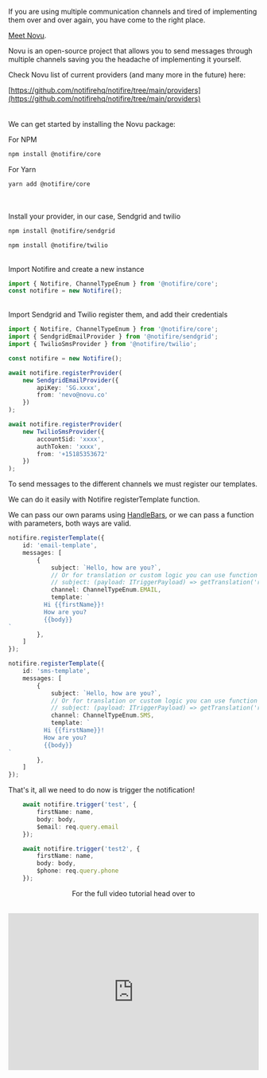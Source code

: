 If you are using multiple communication channels and tired of implementing them over and over again, you have come to the right place.

[Meet Novu](https://novu.co).

Novu is an open-source project that allows you to send messages through multiple channels saving you the headache of implementing it yourself.

Check Novu list of current providers (and many more in the future) here:

[https://github.com/notifirehq/notifire/tree/main/providers](https://github.com/notifirehq/notifire/tree/main/providers)
\
\
\
We can get started by installing the Novu package:

For NPM

```bash
npm install @notifire/core
```

For Yarn

```bash
yarn add @notifire/core
```
\
\
Install your provider, in our case, Sendgrid and twilio
```bash
npm install @notifire/sendgrid
```

```bash
npm install @notifire/twilio
```
\
Import Notifire and create a new instance
```ts
import { Notifire, ChannelTypeEnum } from '@notifire/core';
const notifire = new Notifire();
```
\
Import Sendgrid and Twilio register them, and add their credentials
```ts
import { Notifire, ChannelTypeEnum } from '@notifire/core';
import { SendgridEmailProvider } from '@notifire/sendgrid';
import { TwilioSmsProvider } from '@notifire/twilio';

const notifire = new Notifire();

await notifire.registerProvider(
    new SendgridEmailProvider({
        apiKey: 'SG.xxxx',
        from: 'nevo@novu.co'
    })
);

await notifire.registerProvider(
    new TwilioSmsProvider({
        accountSid: 'xxxx',
        authToken: 'xxxx',
        from: '+15185353672'
    })
);
```
To send messages to the different channels we must register our templates.

We can do it easily with Notifire registerTemplate function.

We can pass our own params using [HandleBars](https://handlebarsjs.com/), or we can pass a function with parameters, both ways are valid.
```ts
notifire.registerTemplate({
    id: 'email-template',
    messages: [
        {
            subject: `Hello, how are you?`,
            // Or for translation or custom logic you can use function syntax
            // subject: (payload: ITriggerPayload) => getTranslation('resetPasswordSubject', payload.language),
            channel: ChannelTypeEnum.EMAIL,
            template: `
          Hi {{firstName}}!
          How are you?
          {{body}}
`
        },
    ]
});

notifire.registerTemplate({
    id: 'sms-template',
    messages: [
        {
            subject: `Hello, how are you?`,
            // Or for translation or custom logic you can use function syntax
            // subject: (payload: ITriggerPayload) => getTranslation('resetPasswordSubject', payload.language),
            channel: ChannelTypeEnum.SMS,
            template: `
          Hi {{firstName}}!
          How are you?
          {{body}}
`
        },
    ]
});
```

That's it, all we need to do now is trigger the notification!
```ts
    await notifire.trigger('test', {
        firstName: name,
        body: body,
        $email: req.query.email
    });

    await notifire.trigger('test2', {
        firstName: name,
        body: body,
        $phone: req.query.phone
    });
```
<p style="text-align: center">For the full video tutorial head over to</p>
&nbsp;
<div style="max-width: 100%; width: 700px; margin: 0 auto">
    <iframe style="max-width: 100%" width="700" height="315" src="https://www.youtube.com/embed/lj-Na7GW48M" title="YouTube video player" frameborder="0" allow="accelerometer; autoplay; clipboard-write; encrypted-media; gyroscope; picture-in-picture" allowfullscreen></iframe>
</div>